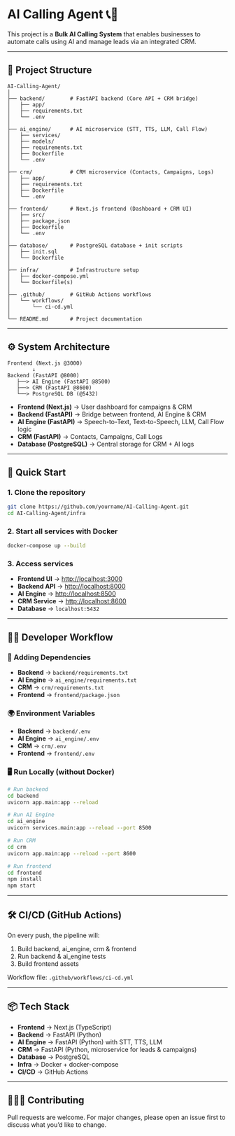 # AI Calling Agent 📞🤖

This project is a **Bulk AI Calling System** that enables businesses to automate calls using AI and manage leads via an integrated CRM.

---

## 📂 Project Structure

```
AI-Calling-Agent/
│
├── backend/        # FastAPI backend (Core API + CRM bridge)
│   ├── app/
│   ├── requirements.txt
│   └── .env
│
├── ai_engine/      # AI microservice (STT, TTS, LLM, Call Flow)
│   ├── services/
│   ├── models/
│   ├── requirements.txt
│   ├── Dockerfile
│   └── .env
│
├── crm/            # CRM microservice (Contacts, Campaigns, Logs)
│   ├── app/
│   ├── requirements.txt
│   ├── Dockerfile
│   └── .env
│
├── frontend/       # Next.js frontend (Dashboard + CRM UI)
│   ├── src/
│   ├── package.json
│   ├── Dockerfile
│   └── .env
│
├── database/       # PostgreSQL database + init scripts
│   ├── init.sql
│   └── Dockerfile
│
├── infra/          # Infrastructure setup
│   ├── docker-compose.yml
│   └── Dockerfile(s)
│
├── .github/        # GitHub Actions workflows
│   └── workflows/
│       └── ci-cd.yml
│
└── README.md       # Project documentation
```

---

## ⚙️ System Architecture

```
Frontend (Next.js @3000)
        ↓
Backend (FastAPI @8000)
   ├──> AI Engine (FastAPI @8500)
   ├──> CRM (FastAPI @8600)
   └──> PostgreSQL DB (@5432)
```

* **Frontend (Next.js)** → User dashboard for campaigns & CRM
* **Backend (FastAPI)** → Bridge between frontend, AI Engine & CRM
* **AI Engine (FastAPI)** → Speech-to-Text, Text-to-Speech, LLM, Call Flow logic
* **CRM (FastAPI)** → Contacts, Campaigns, Call Logs
* **Database (PostgreSQL)** → Central storage for CRM + AI logs

---

## 🚀 Quick Start

### 1. Clone the repository

```bash
git clone https://github.com/yourname/AI-Calling-Agent.git
cd AI-Calling-Agent/infra
```

### 2. Start all services with Docker

```bash
docker-compose up --build
```

### 3. Access services

* **Frontend UI** → [http://localhost:3000](http://localhost:3000)
* **Backend API** → [http://localhost:8000](http://localhost:8000)
* **AI Engine** → [http://localhost:8500](http://localhost:8500)
* **CRM Service** → [http://localhost:8600](http://localhost:8600)
* **Database** → `localhost:5432`

---

## 👩‍💻 Developer Workflow

### 🔧 Adding Dependencies

* **Backend** → `backend/requirements.txt`
* **AI Engine** → `ai_engine/requirements.txt`
* **CRM** → `crm/requirements.txt`
* **Frontend** → `frontend/package.json`

### 🌍 Environment Variables

* **Backend** → `backend/.env`
* **AI Engine** → `ai_engine/.env`
* **CRM** → `crm/.env`
* **Frontend** → `frontend/.env`

### 🖥 Run Locally (without Docker)

```bash
# Run backend
cd backend
uvicorn app.main:app --reload

# Run AI Engine
cd ai_engine
uvicorn services.main:app --reload --port 8500

# Run CRM
cd crm
uvicorn app.main:app --reload --port 8600

# Run frontend
cd frontend
npm install
npm start
```

---

## 🛠️ CI/CD (GitHub Actions)

On every push, the pipeline will:

1. Build backend, ai\_engine, crm & frontend
2. Run backend & ai\_engine tests
3. Build frontend assets

Workflow file: `.github/workflows/ci-cd.yml`

---

## 📦 Tech Stack

* **Frontend** → Next.js (TypeScript)
* **Backend** → FastAPI (Python)
* **AI Engine** → FastAPI (Python) with STT, TTS, LLM
* **CRM** → FastAPI (Python, microservice for leads & campaigns)
* **Database** → PostgreSQL
* **Infra** → Docker + docker-compose
* **CI/CD** → GitHub Actions

---

## 🧑‍🤝‍🧑 Contributing

Pull requests are welcome. For major changes, please open an issue first to discuss what you’d like to change.

